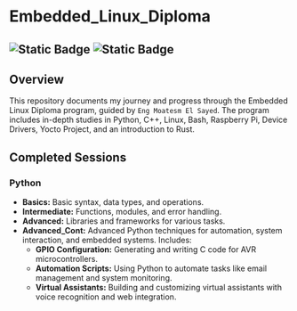 # Embedded_Linux_Diploma
![Static Badge](https://img.shields.io/badge/80%25-bold?style=for-the-badge&logo=python&label=python&labelColor=black&color=blue)
 ![Static Badge](https://img.shields.io/badge/10%25-bold?style=for-the-badge&logo=github&label=Embedded%20Linux&labelColor=green&color=black)
---
## Overview
This repository documents my journey and progress through the Embedded Linux Diploma program, guided by `Eng Moatesm El Sayed`. The program includes in-depth studies in Python, C++, Linux, Bash, Raspberry Pi, Device Drivers, Yocto Project, and an introduction to Rust.

## Completed Sessions

### Python
- **Basics:** Basic syntax, data types, and operations.
- **Intermediate:** Functions, modules, and error handling.
- **Advanced:** Libraries and frameworks for various tasks.
- **Advanced_Cont:** Advanced Python techniques for automation, system interaction, and embedded systems. Includes:
  - **GPIO Configuration:** Generating and writing C code for AVR microcontrollers.
  - **Automation Scripts:** Using Python to automate tasks like email management and system monitoring.
  - **Virtual Assistants:** Building and customizing virtual assistants with voice recognition and web integration.
